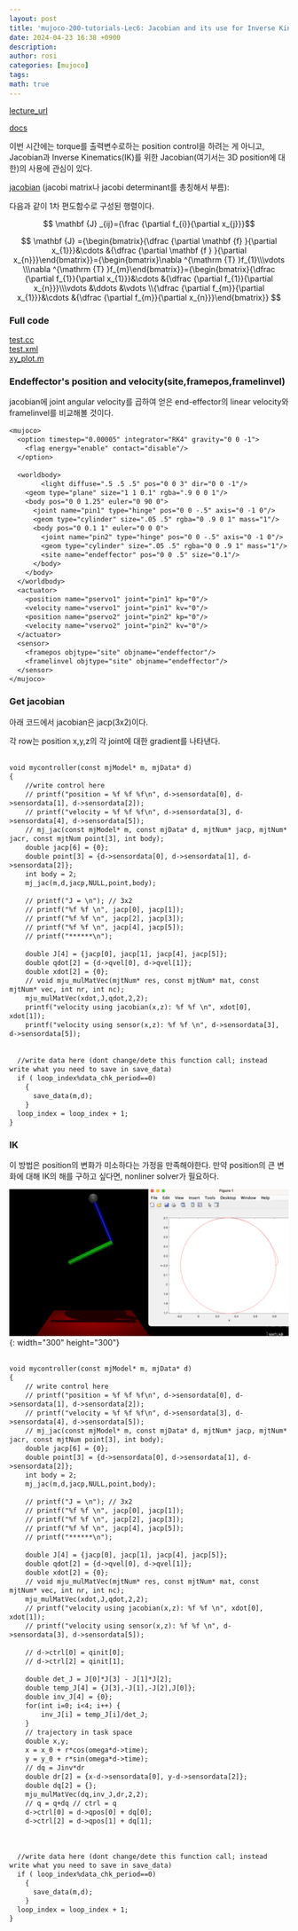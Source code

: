 ```yaml
---
layout: post
title: 'mujoco-200-tutorials-Lec6: Jacobian and its use for Inverse Kinematics'
date: 2024-04-23 16:38 +0900
description:
author: rosi
categories: [mujoco]
tags:
math: true
---
```


[lecture_url](https://www.youtube.com/playlist?list=PLc7bpbeTIk758Ad3fkSywdxHWpBh9PM0G)

[docs](https://mujoco.readthedocs.io/en/stable/APIreference/APIfunctions.html)


이번 시간에는 torque를 출력변수로하는 position control을 하려는 게 아니고,
Jacobian과 Inverse Kinematics(IK)를 위한 Jacobian(여기서는 3D position에 대한)의 사용에 관심이 있다.

[jacobian](https://en.wikipedia.org/wiki/Jacobian_matrix_and_determinant) (jacobi matrix나 jacobi determinant를 총칭해서 부름):

다음과 같이 1차 편도함수로 구성된 행렬이다.
 
$$ \mathbf {J} _{ij}={\frac {\partial f_{i}}{\partial x_{j}}}$$

$$
\mathbf {J} ={\begin{bmatrix}{\dfrac {\partial \mathbf {f} }{\partial x_{1}}}&\cdots &{\dfrac {\partial \mathbf {f } }{\partial x_{n}}}\end{bmatrix}}={\begin{bmatrix}\nabla ^{\mathrm {T} }f_{1}\\\vdots \\\nabla ^{\mathrm {T} }f_{m}\end{bmatrix}}={\begin{bmatrix}{\dfrac {\partial f_{1}}{\partial x_{1}}}&\cdots &{\dfrac {\partial f_{1}}{\partial x_{n}}}\\\vdots &\ddots &\vdots \\{\dfrac {\partial f_{m}}{\partial x_{1}}}&\cdots &{\dfrac {\partial f_{m}}{\partial x_{n}}}\end{bmatrix}}
$$



### Full code

[test.cc](/assets/Mujoco-200-tutorials/lec6/test.cc)\
[test.xml](/assets/Mujoco-200-tutorials/lec6/test.xml)\
[xy_plot.m](/assets/Mujoco-200-tutorials/lec6/xy_plot.m)


### Endeffector's position and velocity(site,framepos,framelinvel)

jacobian에 joint angular velocity를 곱하여 얻은 end-effector의 linear velocity와 framelinvel를 비교해볼 것이다.

```
<mujoco>
  <option timestep="0.00005" integrator="RK4" gravity="0 0 -1">
	<flag energy="enable" contact="disable"/>
  </option>
  
  <worldbody>
        <light diffuse=".5 .5 .5" pos="0 0 3" dir="0 0 -1"/>
    <geom type="plane" size="1 1 0.1" rgba=".9 0 0 1"/>
    <body pos="0 0 1.25" euler="0 90 0">
      <joint name="pin1" type="hinge" pos="0 0 -.5" axis="0 -1 0"/>
      <geom type="cylinder" size=".05 .5" rgba="0 .9 0 1" mass="1"/>
	  <body pos="0 0.1 1" euler="0 0 0">
		<joint name="pin2" type="hinge" pos="0 0 -.5" axis="0 -1 0"/>
		<geom type="cylinder" size=".05 .5" rgba="0 0 .9 1" mass="1"/>
		<site name="endeffector" pos="0 0 .5" size="0.1"/>
	  </body>
    </body>
  </worldbody>
  <actuator>
	<position name="pservo1" joint="pin1" kp="0"/>
	<velocity name="vservo1" joint="pin1" kv="0"/>
	<position name="pservo2" joint="pin2" kp="0"/>
	<velocity name="vservo2" joint="pin2" kv="0"/>
  </actuator>
  <sensor>
	<framepos objtype="site" objname="endeffector"/>
	<framelinvel objtype="site" objname="endeffector"/>
  </sensor>
</mujoco>

```

### Get jacobian

아래 코드에서 jacobian은 jacp(3x2)이다. 

각 row는 position x,y,z의 각 joint에 대한 gradient를 나타낸다.

```

void mycontroller(const mjModel* m, mjData* d)
{
	//write control here
	// printf("position = %f %f %f\n", d->sensordata[0], d->sensordata[1], d->sensordata[2]);
	// printf("velocity = %f %f %f\n", d->sensordata[3], d->sensordata[4], d->sensordata[5]);
	// mj_jac(const mjModel* m, const mjData* d, mjtNum* jacp, mjtNum* jacr, const mjtNum point[3], int body);
	double jacp[6] = {0};
	double point[3] = {d->sensordata[0], d->sensordata[1], d->sensordata[2]};
	int body = 2;
	mj_jac(m,d,jacp,NULL,point,body);	

	// printf("J = \n"); // 3x2
	// printf("%f %f \n", jacp[0], jacp[1]);
	// printf("%f %f \n", jacp[2], jacp[3]);
	// printf("%f %f \n", jacp[4], jacp[5]);
	// printf("******\n");

	double J[4] = {jacp[0], jacp[1], jacp[4], jacp[5]};
	double qdot[2] = {d->qvel[0], d->qvel[1]};
	double xdot[2] = {0};
	// void mju_mulMatVec(mjtNum* res, const mjtNum* mat, const mjtNum* vec, int nr, int nc);
	mju_mulMatVec(xdot,J,qdot,2,2);
	printf("velocity using jacobian(x,z): %f %f \n", xdot[0], xdot[1]);
	printf("velocity using sensor(x,z): %f %f \n", d->sensordata[3], d->sensordata[5]);
	

  //write data here (dont change/dete this function call; instead write what you need to save in save_data)
  if ( loop_index%data_chk_period==0)
    {
      save_data(m,d);
    }
  loop_index = loop_index + 1;
}

```

### IK

이 방법은 position의 변화가 미소하다는 가정을 만족해야한다. 
만약 position의 큰 변화에 대해 IK의 해를 구하고 싶다면, nonliner solver가 필요하다.

![render and plot](/assets/Mujoco-200-tutorials/lec6/render_plot.png){: width="300" height="300"}

```

void mycontroller(const mjModel* m, mjData* d)
{
	// write control here
	// printf("position = %f %f %f\n", d->sensordata[0], d->sensordata[1], d->sensordata[2]);
	// printf("velocity = %f %f %f\n", d->sensordata[3], d->sensordata[4], d->sensordata[5]);
	// mj_jac(const mjModel* m, const mjData* d, mjtNum* jacp, mjtNum* jacr, const mjtNum point[3], int body);
	double jacp[6] = {0};
	double point[3] = {d->sensordata[0], d->sensordata[1], d->sensordata[2]};
	int body = 2;
	mj_jac(m,d,jacp,NULL,point,body);	

	// printf("J = \n"); // 3x2
	// printf("%f %f \n", jacp[0], jacp[1]);
	// printf("%f %f \n", jacp[2], jacp[3]);
	// printf("%f %f \n", jacp[4], jacp[5]);
	// printf("******\n");

	double J[4] = {jacp[0], jacp[1], jacp[4], jacp[5]};
	double qdot[2] = {d->qvel[0], d->qvel[1]};
	double xdot[2] = {0};
	// void mju_mulMatVec(mjtNum* res, const mjtNum* mat, const mjtNum* vec, int nr, int nc);
	mju_mulMatVec(xdot,J,qdot,2,2);
	// printf("velocity using jacobian(x,z): %f %f \n", xdot[0], xdot[1]);
	// printf("velocity using sensor(x,z): %f %f \n", d->sensordata[3], d->sensordata[5]);
	
	// d->ctrl[0] = qinit[0];
	// d->ctrl[2] = qinit[1];

	double det_J = J[0]*J[3] - J[1]*J[2];
	double temp_J[4] = {J[3],-J[1],-J[2],J[0]};
	double inv_J[4] = {0};
	for(int i=0; i<4; i++) {
		inv_J[i] = temp_J[i]/det_J;
	}
	// trajectory in task space
	double x,y;
	x = x_0 + r*cos(omega*d->time);
	y = y_0 + r*sin(omega*d->time);
	// dq = Jinv*dr
	double dr[2] = {x-d->sensordata[0], y-d->sensordata[2]};
	double dq[2] = {};
	mju_mulMatVec(dq,inv_J,dr,2,2);
	// q = q+dq	// ctrl = q
	d->ctrl[0] = d->qpos[0] + dq[0];
	d->ctrl[2] = d->qpos[1] + dq[1];
	


  //write data here (dont change/dete this function call; instead write what you need to save in save_data)
  if ( loop_index%data_chk_period==0)
    {
      save_data(m,d);
    }
  loop_index = loop_index + 1;
}

```